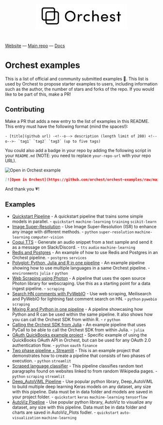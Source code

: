 <p align="center">
<a href="https://orchest.io">
  <img src="imgs/logo.png" width="300px" />
</a>
</p>
<br/>

[Website](https://www.orchest.io) —
[Main repo](https://github.com/orchest/orchest) —
[Docs](https://orchest.readthedocs.io/en/stable/)

# Orchest examples

This is a list of official and community submitted examples 🤗. This list is used by
Orchest to propose starter examples to users, including information such as the
author, the number of stars and forks of the repo. If you would like to be part
of this, make a PR!

## Contributing
Make a PR that adds a new entry to the list of examples in this README. This entry must
have the following format (mind the spaces!):

```- [title](github url) -<!--o--> description (length limit of 280) <!--o-->- `tag1` `tag2` `tag3` (up to five tags)```

You could also add a badge in your repo by adding the following script in your `README.md` (NOTE: you need to replace `your-repo-url` with your repo URL).

![Open in Orchest example](imgs/open_in_orchest.svg)

```markdown
[![Open in Orchest](https://github.com/orchest/orchest-examples/raw/main/imgs/open_in_orchest.svg)](https://cloud.orchest.io/?import_url=your-repo-url)
```


And thank you 💗!

## Examples
<!-- EXAMPLES_BEGIN -->
- [Quickstart Pipeline](https://github.com/orchest/quickstart) -<!--o--> A quickstart pipeline that trains some simple models in parallel. <!--o-->-   `quickstart` `machine-learning` `training` `scikit-learn`
- [Image Super-Resolution](https://github.com/fruttasecca/image_super_resolution) -<!--o--> Use Image Super-Resolution (ISR) to enhance any image with different methods. <!--o-->-   `python` `super-resolution` `machine-learning` `computer-vision`
- [Coqui TTS](https://github.com/ricklamers/orchest-coqui-tts) -<!--o--> Generate an audio snippet from a text sample and send it as a message on Slack/Discord. <!--o-->- `tts` `audio` `machine-learning`
- [Redis and Postgres](https://github.com/ricklamers/orchest-redis-postgres) -<!--o--> An example of how to use Redis and Postgres in an Orchest pipeline. <!--o-->- `postgres` `services`
- [Polyglot: Python, Julia and R in one pipeline](https://github.com/ricklamers/orchest-multi-language-pipeline) -<!--o--> An example pipeline showing how to use multiple languages in a same Orchest pipeline. <!--o-->- `environments` `julia` `r` `python`
- [Web Scraping using Photon](https://github.com/ricklamers/photon-orchest-pipeline) -<!--o--> A pipeline that uses the open source Photon library for webscraping. Use this as a starting point for a data ingest pipeline. <!--o-->- `scraping`
- [Search HN comments with PyWebIO](https://github.com/ricklamers/orchest-meilisearch-pywebio-hn) -<!--o--> Use web scraping, Meilisearch and PyWebIO for lightning fast comment search on HN. <!--o-->- `python` `pywebio` `scraping`
- [Mixing R and Python in one pipeline](https://github.com/orchest-examples/orchest-pipeline-r-python-mix) -<!--o--> A pipeline showcasing how Python and R can be used within the same pipeline. It also shows how you can call the Orchest SDK from within R. <!--o-->- `r` `python`
- [Calling the Orchest SDK from Julia](https://github.com/orchest-examples/julia-orchest-sdk) -<!--o--> An example pipeline that uses PyCall to be able to call the Orchest SDK from within Julia. <!--o-->- `julia`
- [OAuth QuickBooks example project](https://github.com/ricklamers/orchest-quickbooks-oauth) -<!--o--> Specific example of using the QuickBooks OAuth API in Orchest, but can be used for any OAuth 2.0 authentication flow. <!--o-->- `python` `oauth` `finance`
- [Two phase pipeline + Streamlit](https://github.com/ricklamers/two-phase-pipeline-streamlit) -<!--o--> This is an example project that demonstrates how to create a pipeline that consists of two phases of execution. <!--o-->- `python` `streamlit`
- [Scraped language classifier](https://github.com/ricklamers/orchest-language-classifier) -<!--o--> This pipeline classifies random text paragraphs found on websites linked to from random Wikipedia pages. <!--o-->- `python` `scraping` `streamlit`
- [Deep_AutoViML Pipeline](https://github.com/rsesha/deep_autoviml_pipeline) -<!--o--> Use popular python library, Deep_AutoViML to build multiple deep learning Keras models on any dataset, any size with this pipeline. Data must be in data folder and models are saved in your project folder. <!--o-->- `quickstart` `keras` `machine-learning` `tensorflow`
- [AutoViz Pipeline](https://github.com/rsesha/autoviz_pipeline) -<!--o--> Use popular python library, AutoViz to visualize any dataset, any size with this pipeline. Data must be in data folder and charts are saved in AutoViz_Plots fodler. <!--o-->- `quickstart` `auto-visualization` `machine-learning`
